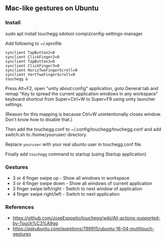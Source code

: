 ## Mac-like gestures on Ubuntu

### Install 

sudo apt install touchegg xdotool compizconfig-settings-manager

Add following to ~/.xprofile
```
synclient TapButton2=0
synclient ClickFinger2=0
synclient TapButton3=0
synclient ClickFinger3=0
synclient HorizTwoFingerScroll=0
synclient VertTwoFingerScroll=0
touchegg &
```

Press Alt+F2, open "unity about:config" application, goto General tab
and remap "Key to spread the current application windows in any workspace" keyboard shortcut
from Super+Ctrl+W to Super+F9 using unity launcher settings.

(Reason for this mapping is because Ctrl+W unintentionally closes window. Don't know how to disable that.)


Then add the touchegg.conf to ~/.config/touchegg/touchegg.conf
and add switch.sh to /home/youruser/ directory.

Replace `youruser` with your real ubuntu user in touchegg.conf file.

Finally add `touchegg` command to startup (using Startup application)

### Gestures

- 3 or 4 finger swipe up    - Show all windows in workspace
- 3 or 4 finger swipe down  - Show all windows of current application
- 3 finger swipe left/right - Switch to next window of application
- 4 finger swipe right/left - Switch to next application

### References

- https://github.com/JoseExposito/touchegg/wiki/All-actions-supported-by-Touch%C3%A9gg
- https://askubuntu.com/questions/789915/ubuntu-16-04-multitouch-gestures
